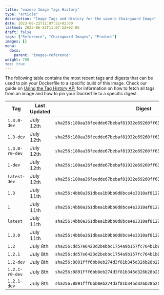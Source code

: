 ```yaml
---
title: "wazero Image Tags History"
type: "article"
description: "Image Tags and History for the wazero Chainguard Image"
date: 2023-06-22T11:07:52+02:00
lastmod: 2023-06-22T11:07:52+02:00
draft: false
tags: ["Reference", "Chainguard Images", "Product"]
images: []
menu:
  docs:
    parent: "images-reference"
weight: 700
toc: true
---
```


The following table contains the most recent tags and digests that can be used to pin your Dockerfile to a specific build of this image. Check our guide on [Using the Tag History API](/chainguard/chainguard-images/using-the-tag-history-api/) for information on how to fetch all tags from an image and how to pin your Dockerfile to a specific digest.

| Tag            | Last Updated | Digest                                                                    |
|----------------|--------------|---------------------------------------------------------------------------|
| `1.3.0-dev`    | July 12th    | `sha256:180aa36feedde67bebaf81932e69260ff63575f26b3d6f3fe933cc3e36fdd600` |
| `1.3-dev`      | July 12th    | `sha256:180aa36feedde67bebaf81932e69260ff63575f26b3d6f3fe933cc3e36fdd600` |
| `1.3.0-r0-dev` | July 12th    | `sha256:180aa36feedde67bebaf81932e69260ff63575f26b3d6f3fe933cc3e36fdd600` |
| `1-dev`        | July 12th    | `sha256:180aa36feedde67bebaf81932e69260ff63575f26b3d6f3fe933cc3e36fdd600` |
| `latest-dev`   | July 12th    | `sha256:180aa36feedde67bebaf81932e69260ff63575f26b3d6f3fe933cc3e36fdd600` |
| `1.3`          | July 11th    | `sha256:4bb0a361dbea1b9bb0d8bce4e3310af8127686918fabba23d7f481187d1e0935` |
| `1`            | July 11th    | `sha256:4bb0a361dbea1b9bb0d8bce4e3310af8127686918fabba23d7f481187d1e0935` |
| `latest`       | July 11th    | `sha256:4bb0a361dbea1b9bb0d8bce4e3310af8127686918fabba23d7f481187d1e0935` |
| `1.3.0`        | July 11th    | `sha256:4bb0a361dbea1b9bb0d8bce4e3310af8127686918fabba23d7f481187d1e0935` |
| `1.2`          | July 8th     | `sha256:dd57e6423d2bebbc1754a9b157fc764b1b8ca6c748839fa9e73094aaea6f10ca` |
| `1.2.1`        | July 8th     | `sha256:dd57e6423d2bebbc1754a9b157fc764b1b8ca6c748839fa9e73094aaea6f10ca` |
| `1.2-dev`      | July 8th     | `sha256:8891fff6bb0eb274d3f81b345d326b28b21a251edf1fdb81bc47c29c390071ae` |
| `1.2.1-r0-dev` | July 8th     | `sha256:8891fff6bb0eb274d3f81b345d326b28b21a251edf1fdb81bc47c29c390071ae` |
| `1.2.1-dev`    | July 8th     | `sha256:8891fff6bb0eb274d3f81b345d326b28b21a251edf1fdb81bc47c29c390071ae` |
